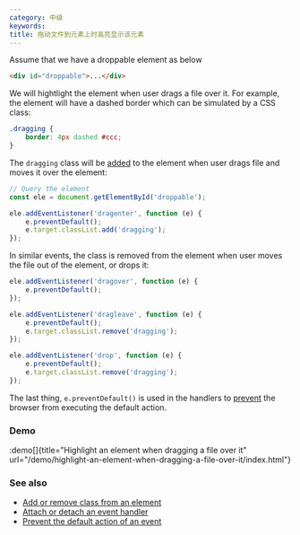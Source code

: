 ```yaml
---
category: 中级
keywords:
title: 拖动文件到元素上时高亮显示该元素
---
```


Assume that we have a droppable element as below

```html
<div id="droppable">...</div>
```

We will hightlight the element when user drags a file over it. For example, the element will have a dashed border which can be simulated by a CSS class:

```css
.dragging {
    border: 4px dashed #ccc;
}
```

The `dragging` class will be [added](/add-or-remove-class-from-an-element) to the element when user drags file and moves it over the element:

```js
// Query the element
const ele = document.getElementById('droppable');

ele.addEventListener('dragenter', function (e) {
    e.preventDefault();
    e.target.classList.add('dragging');
});
```

In similar events, the class is removed from the element when user moves the file out of the element, or drops it:

```js
ele.addEventListener('dragover', function (e) {
    e.preventDefault();
});

ele.addEventListener('dragleave', function (e) {
    e.preventDefault();
    e.target.classList.remove('dragging');
});

ele.addEventListener('drop', function (e) {
    e.preventDefault();
    e.target.classList.remove('dragging');
});
```

The last thing, `e.preventDefault()` is used in the handlers to [prevent](/prevent-the-default-action-of-an-event) the browser from executing the default action.

### Demo

:demo[]{title="Highlight an element when dragging a file over it" url="/demo/highlight-an-element-when-dragging-a-file-over-it/index.html"}

### See also

-   [Add or remove class from an element](/add-or-remove-class-from-an-element)
-   [Attach or detach an event handler](/attach-or-detach-an-event-handler)
-   [Prevent the default action of an event](/prevent-the-default-action-of-an-event)
